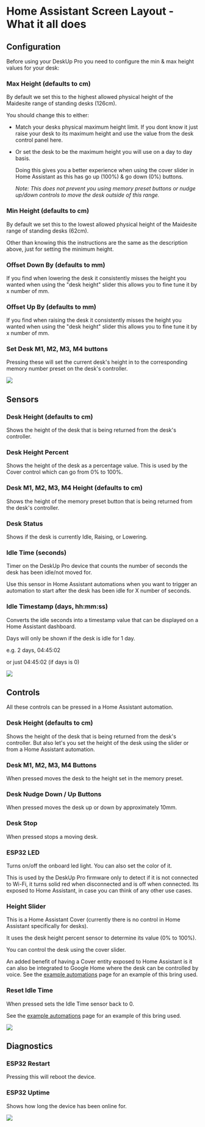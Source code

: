 # Home Assistant Screen Layout - What it all does

## Configuration 
Before using your DeskUp Pro you need to configure the min & max height values for your desk:
  
### Max Height (defaults to cm)

By default we set this to the highest allowed physical height of the Maidesite range of standing desks (126cm).

You should change this to either:
  - Match your desks physical maximum height limit. If you dont know it just raise your desk to its maximum height and use the value from the desk control panel here.
    
  - Or set the desk to be the maximum height you will use on a day to day basis.

    Doing this gives you a better experience when using the cover slider in Home Assistant as this has go up (100%) & go down (0%) buttons.

    _Note: This does not prevent you using memory preset buttons or nudge up/down controls to move the desk outside of this range._

  
### Min Height (defaults to cm)

By default we set this to the lowest allowed physical height of the Maidesite range of standing desks (62cm).

Other than knowing this the instructions are the same as the description above, just for setting the minimum height.

### Offset Down By (defaults to mm)
If you find when lowering the desk it consistently misses the height you wanted when using the "desk height" slider this allows you to fine tune it by x number of mm.

### Offset Up By (defaults to mm)
If you find when raising the desk it consistently misses the height you wanted when using the "desk height" slider this allows you to fine tune it by x number of mm.

### Set Desk M1, M2, M3, M4 buttons
Pressing these will set the current desk's height in to the corresponding memory number preset on the desk's controller.

![](images/DeskUpPro-Configuration2.jpg)


## Sensors

### Desk Height (defaults to cm)
Shows the height of the desk that is being returned from the desk's controller.


### Desk Height Percent
Shows the height of the desk as a percentage value. This is used by the Cover control which can go from 0% to 100%.


### Desk M1, M2, M3, M4 Height (defaults to cm)
Shows the height of the memory preset button that is being returned from the desk's controller.

### Desk Status
Shows if the desk is currently Idle, Raising, or Lowering.

### Idle Time (seconds)
Timer on the DeskUp Pro device that counts the number of seconds the desk has been idle/not moved for.

Use this sensor in Home Assistant automations when you want to trigger an automation to start after the desk has been idle for X number of seconds.

### Idle Timestamp (days, hh:mm:ss)
Converts the idle seconds into a timestamp value that can be displayed on a Home Assistant dashboard.

Days will only be shown if the desk is idle for 1 day.

e.g. 2 days, 04:45:02 

or just 04:45:02 (if days is 0)


![](images/DeskUpPro-Sensors2.jpg)


## Controls
All these controls can be pressed in a Home Assistant automation.

### Desk Height (defaults to cm)
Shows the height of the desk that is being returned from the desk's controller. But also let's you set the height of the desk using the slider or from a Home Assistant automation.


### Desk M1, M2, M3, M4 Buttons
When pressed moves the desk to the height set in the memory preset.

### Desk Nudge Down / Up Buttons
When pressed moves the desk up or down by approximately 10mm.

### Desk Stop
When pressed stops a moving desk.

### ESP32 LED
Turns on/off the onboard led light. You can also set the color of it.

This is used by the DeskUp Pro firmware only to detect if it is not connected to Wi-Fi, it turns solid red when disconnected and is off when connected. Its exposed to Home Assistant, in case you can think of any other use cases.

### Height Slider
This is a Home Assistant Cover (currently there is no control in Home Assistant specifically for desks).

It uses the desk height percent sensor to determine its value (0% to 100%).

You can control the desk using the cover slider.

An added benefit of having a Cover entity exposed to Home Assistant is it can also be integrated to Google Home where the desk can be controlled by voice. See the [example automations](home-assistant-automations.md) page for an example of this bring used.


### Reset Idle Time 
When pressed sets the Idle Time sensor back to 0.

See the [example automations](home-assistant-automations.md) page for an example of this bring used.


![](images/DeskUpPro-Controls.jpg)


## Diagnostics

### ESP32 Restart
Pressing this will reboot the device.

### ESP32 Uptime
Shows how long the device has been online for.


![](images/DeskUpPro-Diagnostics.jpg)


